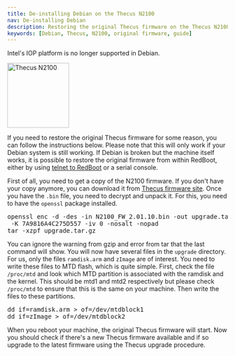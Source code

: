 ```yaml
---
title: De-installing Debian on the Thecus N2100
nav: De-installing Debian
description: Restoring the original Thecus firmware on the Thecus N2100
keywords: [Debian, Thecus, N2100, original firmware, guide]
---
```


<div class="alert alert-danger">

Intel's IOP platform is no longer supported in Debian.

</div>

<div class="right">
<img src = "../images/r_n2100.jpg" class="border" alt="Thecus N2100" width="141" height="148" />
</div>

If you need to restore the original Thecus firmware for some reason, you
can follow the instructions below.  Please note that this will only work if
your Debian system is still working.  If Debian is broken but the machine
itself works, it is possible to restore the original firmware from within
RedBoot, either by using <a href = "../telnet/">telnet to RedBoot</a> or a
serial console.

First of all, you need to get a copy of the N2100 firmware.  If you don't
have your copy anymore, you can download it from <a href =
"http://www.thecus.com/dl.php">Thecus firmware site</a>.  Once you have the
`.bin` file, you need to decrypt and unpack it.  For this, you need to have
the `openssl` package installed.

<div class="code">
<pre>
openssl enc -d -des -in N2100_FW_2.01.10.bin -out upgrade.tar.gz \
 -K 7A9816A4C275D557 -iv 0 -nosalt -nopad
tar -xzpf upgrade.tar.gz
</pre>
</div>

You can ignore the warning from gzip and error from tar that the last
command will show.  You will now have several files in the `upgrade`
directory.  For us, only the files `ramdisk.arm` and `zImage` are of
interest.  You need to write these files to MTD flash, which is quite
simple.  First, check the file `/proc/mtd` and look which MTD partition is
associated with the ramdisk and the kernel.  This should be mtd1 and mtd2
respectively but please check `/proc/mtd` to ensure that this is the same
on your machine.  Then write the files to these partitions.

<div class="code">
<pre>
dd if=ramdisk.arm &gt; of=/dev/mtdblock1
dd if=zImage &gt; of=/dev/mtdblock2
</pre>
</div>

When you reboot your machine, the original Thecus firmware will start.  Now
you should check if there's a new Thecus firmware available and if so
upgrade to the latest firmware using the Thecus upgrade procedure.

